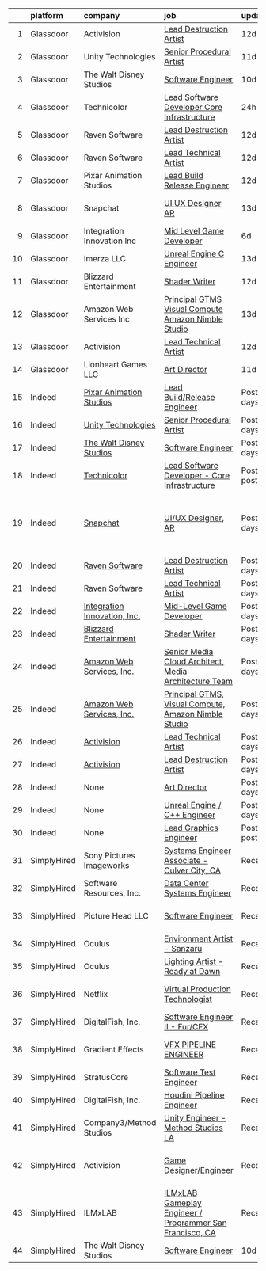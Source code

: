 

|    | platform    | company                                                                                | job                                                                                                                                                                                                                                                                                                                   | update_time       | location                                       |
|---:|:------------|:---------------------------------------------------------------------------------------|:----------------------------------------------------------------------------------------------------------------------------------------------------------------------------------------------------------------------------------------------------------------------------------------------------------------------|:------------------|:-----------------------------------------------|
|  1 | Glassdoor   | Activision                                                                             | [Lead Destruction Artist](https://www.glassdoor.com/partner/jobListing.htm?pos=110&ao=1136043&s=58&guid=0000017e23de9a8986b49a9165024a3e&src=GD_JOB_AD&t=SR&vt=w&cs=1_3d95096d&cb=1641279298381&jobListingId=1007524052676&jrtk=3-0-1fohtt6lpu2jk801-1fohtt6m53oft000-2039498a5d450d63-)                              | 12d               | Middleton, WI                                  |
|  2 | Glassdoor   | Unity Technologies                                                                     | [Senior Procedural Artist](https://www.glassdoor.com/partner/jobListing.htm?pos=113&ao=1136043&s=58&guid=0000017e23de9a8986b49a9165024a3e&src=GD_JOB_AD&t=SR&vt=w&ea=1&cs=1_0782649d&cb=1641279298381&jobListingId=1007525611869&jrtk=3-0-1fohtt6lpu2jk801-1fohtt6m53oft000-69403cf010772e8d-)                        | 11d               | Bellevue, WA                                   |
|  3 | Glassdoor   | The Walt Disney Studios                                                                | [Software Engineer](https://www.glassdoor.com/partner/jobListing.htm?pos=101&ao=1136043&s=58&guid=0000017e23de9a8986b49a9165024a3e&src=GD_JOB_AD&t=SR&vt=w&cs=1_e10eb89c&cb=1641279298379&jobListingId=1007527787256&jrtk=3-0-1fohtt6lpu2jk801-1fohtt6m53oft000-02d52c0208e60364-)                                    | 10d               | Burbank, CA                                    |
|  4 | Glassdoor   | Technicolor                                                                            | [Lead Software Developer   Core Infrastructure](https://www.glassdoor.com/partner/jobListing.htm?pos=105&ao=1136043&s=58&guid=0000017e23de9a8986b49a9165024a3e&src=GD_JOB_AD&t=SR&vt=w&cs=1_bab7f1fa&cb=1641279298380&jobListingId=1007541252961&jrtk=3-0-1fohtt6lpu2jk801-1fohtt6m53oft000-62846a68fb661c72-)        | 24h               | Culver City, CA                                |
|  5 | Glassdoor   | Raven Software                                                                         | [Lead Destruction Artist](https://www.glassdoor.com/partner/jobListing.htm?pos=112&ao=1136043&s=58&guid=0000017e23de9a8986b49a9165024a3e&src=GD_JOB_AD&t=SR&vt=w&cs=1_32844b25&cb=1641279298381&jobListingId=1007523650343&jrtk=3-0-1fohtt6lpu2jk801-1fohtt6m53oft000-48eb4ab1bc179a9d-)                              | 12d               | Middleton, WI                                  |
|  6 | Glassdoor   | Raven Software                                                                         | [Lead Technical Artist](https://www.glassdoor.com/partner/jobListing.htm?pos=109&ao=1136043&s=58&guid=0000017e23de9a8986b49a9165024a3e&src=GD_JOB_AD&t=SR&vt=w&cs=1_7ad7b15f&cb=1641279298381&jobListingId=1007523654833&jrtk=3-0-1fohtt6lpu2jk801-1fohtt6m53oft000-91d08be31244363e-)                                | 12d               | Middleton, WI                                  |
|  7 | Glassdoor   | Pixar Animation Studios                                                                | [Lead Build Release Engineer](https://www.glassdoor.com/partner/jobListing.htm?pos=104&ao=1136043&s=58&guid=0000017e23de9a8986b49a9165024a3e&src=GD_JOB_AD&t=SR&vt=w&cs=1_95fcd5a6&cb=1641279298380&jobListingId=1007523367890&jrtk=3-0-1fohtt6lpu2jk801-1fohtt6m53oft000-d980404ca67aacd4-)                          | 12d               | Emeryville, CA                                 |
|  8 | Glassdoor   | Snapchat                                                                               | [UI UX Designer  AR](https://www.glassdoor.com/partner/jobListing.htm?pos=106&ao=1136043&s=58&guid=0000017e23de9a8986b49a9165024a3e&src=GD_JOB_AD&t=SR&vt=w&cs=1_67cab707&cb=1641279298380&jobListingId=1007522078094&jrtk=3-0-1fohtt6lpu2jk801-1fohtt6m53oft000-bf352aeb0f4723db-)                                   | 13d               | Los Angeles, CA                                |
|  9 | Glassdoor   | Integration Innovation  Inc                                                            | [Mid Level Game Developer](https://www.glassdoor.com/partner/jobListing.htm?pos=107&ao=1136043&s=58&guid=0000017e23de9a8986b49a9165024a3e&src=GD_JOB_AD&t=SR&vt=w&cs=1_62fab3db&cb=1641279298380&jobListingId=1007533172643&jrtk=3-0-1fohtt6lpu2jk801-1fohtt6m53oft000-59e477bd38d1ee42-)                             | 6d                | Huntsville, AL                                 |
| 10 | Glassdoor   | Imerza  LLC                                                                            | [Unreal Engine   C   Engineer](https://www.glassdoor.com/partner/jobListing.htm?pos=103&ao=1136043&s=58&guid=0000017e23de9a8986b49a9165024a3e&src=GD_JOB_AD&t=SR&vt=w&ea=1&cs=1_bf0d8d82&cb=1641279298380&jobListingId=1007521346792&jrtk=3-0-1fohtt6lpu2jk801-1fohtt6m53oft000-4142ce8c1854252b-)                    | 13d               | Remote                                         |
| 11 | Glassdoor   | Blizzard Entertainment                                                                 | [Shader Writer](https://www.glassdoor.com/partner/jobListing.htm?pos=102&ao=1136043&s=58&guid=0000017e23de9a8986b49a9165024a3e&src=GD_JOB_AD&t=SR&vt=w&cs=1_a46a65ba&cb=1641279298380&jobListingId=1007523751764&jrtk=3-0-1fohtt6lpu2jk801-1fohtt6m53oft000-7e6747207436f1ad-)                                        | 12d               | Irvine, CA                                     |
| 12 | Glassdoor   | Amazon Web Services  Inc                                                               | [Principal GTMS  Visual Compute  Amazon Nimble Studio](https://www.glassdoor.com/partner/jobListing.htm?pos=111&ao=1136043&s=58&guid=0000017e23de9a8986b49a9165024a3e&src=GD_JOB_AD&t=SR&vt=w&cs=1_1e39411d&cb=1641279298381&jobListingId=1007522491453&jrtk=3-0-1fohtt6lpu2jk801-1fohtt6m53oft000-23d4085a40d39fbb-) | 13d               | San Francisco, CA                              |
| 13 | Glassdoor   | Activision                                                                             | [Lead Technical Artist](https://www.glassdoor.com/partner/jobListing.htm?pos=114&ao=1136043&s=58&guid=0000017e23de9a8986b49a9165024a3e&src=GD_JOB_AD&t=SR&vt=w&cs=1_6779f48e&cb=1641279298381&jobListingId=1007524043351&jrtk=3-0-1fohtt6lpu2jk801-1fohtt6m53oft000-6d48aa2ded63c787-)                                | 12d               | Middleton, WI                                  |
| 14 | Glassdoor   | Lionheart Games  LLC                                                                   | [Art Director](https://www.glassdoor.com/partner/jobListing.htm?pos=108&ao=1136043&s=58&guid=0000017e23de9a8986b49a9165024a3e&src=GD_JOB_AD&t=SR&vt=w&ea=1&cs=1_43d79866&cb=1641279298381&jobListingId=1007525841480&jrtk=3-0-1fohtt6lpu2jk801-1fohtt6m53oft000-a8f2a19c032e5f9a-)                                    | 11d               | Atlanta, GA                                    |
| 15 | Indeed      | [Pixar Animation Studios](https://www.indeed.com/cmp/The-Walt-Disney-Studios)          | [Lead Build/Release Engineer](https://www.indeed.com/rc/clk?jk=d980404ca67aacd4&fccid=779381286967ed9f&vjs=3)                                                                                                                                                                                                         | Posted12 days ago | Emeryville, CA                                 |
| 16 | Indeed      | [Unity Technologies](https://www.indeed.com/cmp/Unity-Technologies)                    | [Senior Procedural Artist](https://www.indeed.com/rc/clk?jk=69403cf010772e8d&fccid=880e4714f2ad94a8&vjs=3)                                                                                                                                                                                                            | Posted11 days ago | Bellevue, WA                                   |
| 17 | Indeed      | [The Walt Disney Studios](https://www.indeed.com/cmp/The-Walt-Disney-Studios)          | [Software Engineer](https://www.indeed.com/rc/clk?jk=02d52c0208e60364&fccid=779381286967ed9f&vjs=3)                                                                                                                                                                                                                   | Posted10 days ago | Burbank, CA 91505                              |
| 18 | Indeed      | [Technicolor](https://www.indeed.com/cmp/Technicolor)                                  | [Lead Software Developer - Core Infrastructure](https://www.indeed.com/rc/clk?jk=62846a68fb661c72&fccid=479fd129e9715110&vjs=3)                                                                                                                                                                                       | PostedJust posted | Culver City, CA 90232                          |
| 19 | Indeed      | [Snapchat](https://www.indeed.com/cmp/Snap-Inc.)                                       | [UI/UX Designer, AR](https://www.indeed.com/rc/clk?jk=bf352aeb0f4723db&fccid=f368300325e8e8bc&vjs=3)                                                                                                                                                                                                                  | Posted13 days ago | Los Angeles, CA 90291 (Venice area)+1 location |
| 20 | Indeed      | [Raven Software](https://www.indeed.com/cmp/Raven-Software)                            | [Lead Destruction Artist](https://www.indeed.com/rc/clk?jk=48eb4ab1bc179a9d&fccid=fe5f288b53b71b01&vjs=3)                                                                                                                                                                                                             | Posted12 days ago | Middleton, WI 53562                            |
| 21 | Indeed      | [Raven Software](https://www.indeed.com/cmp/Raven-Software)                            | [Lead Technical Artist](https://www.indeed.com/rc/clk?jk=91d08be31244363e&fccid=fe5f288b53b71b01&vjs=3)                                                                                                                                                                                                               | Posted12 days ago | Middleton, WI 53562                            |
| 22 | Indeed      | [Integration Innovation, Inc.](https://www.indeed.com/cmp/Integration-Innovation,-Inc) | [Mid-Level Game Developer](https://www.indeed.com/rc/clk?jk=59e477bd38d1ee42&fccid=be7ca5818339f8f5&vjs=3)                                                                                                                                                                                                            | Posted6 days ago  | Huntsville, AL 35806                           |
| 23 | Indeed      | [Blizzard Entertainment](https://www.indeed.com/cmp/Blizzard-Entertainment)            | [Shader Writer](https://www.indeed.com/rc/clk?jk=7e6747207436f1ad&fccid=645d83ee4cbe1d25&vjs=3)                                                                                                                                                                                                                       | Posted12 days ago | Irvine, CA 92618                               |
| 24 | Indeed      | [Amazon Web Services, Inc.](https://www.indeed.com/cmp/Amazon.com)                     | [Senior Media Cloud Architect, Media Architecture Team](https://www.indeed.com/rc/clk?jk=7fa11d39082e191a&fccid=fe2d21eef233e94a&vjs=3)                                                                                                                                                                               | Posted14 days ago | United States                                  |
| 25 | Indeed      | [Amazon Web Services, Inc.](https://www.indeed.com/cmp/Amazon.com)                     | [Principal GTMS, Visual Compute, Amazon Nimble Studio](https://www.indeed.com/rc/clk?jk=23d4085a40d39fbb&fccid=fe2d21eef233e94a&vjs=3)                                                                                                                                                                                | Posted12 days ago | San Francisco, CA                              |
| 26 | Indeed      | [Activision](https://www.indeed.com/cmp/Activision)                                    | [Lead Technical Artist](https://www.indeed.com/rc/clk?jk=6d48aa2ded63c787&fccid=71147e0539a0a1b7&vjs=3)                                                                                                                                                                                                               | Posted12 days ago | Middleton, WI 53562                            |
| 27 | Indeed      | [Activision](https://www.indeed.com/cmp/Activision)                                    | [Lead Destruction Artist](https://www.indeed.com/rc/clk?jk=2039498a5d450d63&fccid=71147e0539a0a1b7&vjs=3)                                                                                                                                                                                                             | Posted12 days ago | Middleton, WI 53562                            |
| 28 | Indeed      | None                                                                                   | [Art Director](https://www.indeed.com/company/Lionheart-Games,-LLC/jobs/Art-Director-a8f2a19c032e5f9a?fccid=e5e87cfdb834d4b4&vjs=3)                                                                                                                                                                                   | Posted11 days ago | Atlanta, GA                                    |
| 29 | Indeed      | None                                                                                   | [Unreal Engine / C++ Engineer](https://www.indeed.com/rc/clk?jk=4142ce8c1854252b&fccid=b5414d1e746d55a8&vjs=3)                                                                                                                                                                                                        | Posted13 days ago | Remote                                         |
| 30 | Indeed      | None                                                                                   | [Lead Graphics Engineer](https://www.indeed.com/rc/clk?jk=0fef0b605a5b37c3&fccid=dd616958bd9ddc12&vjs=3)                                                                                                                                                                                                              | PostedJust posted | Burbank, CA 91505                              |
| 31 | SimplyHired | Sony Pictures Imageworks                                                               | [Systems Engineer Associate - Culver City, CA](https://www.simplyhired.com/job/nt0wONWWBszvte6uwRQX-d5EhcFuknADkV28xk-eAzK6vSKPkSW96Q?q=vfx+engineer)                                                                                                                                                                 | Recently          | Culver City, CA                                |
| 32 | SimplyHired | Software Resources, Inc.                                                               | [Data Center Systems Engineer](https://www.simplyhired.com/job/OVVVG62x0lX4tcKF2dIZMY9kudU_HOjG-x61FNfoThyIpEi_5hPNiQ?q=vfx+engineer)                                                                                                                                                                                 | Recently          | Glendale, CA                                   |
| 33 | SimplyHired | Picture Head LLC                                                                       | [Software Engineer](https://www.simplyhired.com/job/FyaGSxKOG-7jMigpOTmtyQMZSTDNw4_4_c_Xz0yq8EjzS6LCjEwGDA?q=vfx+engineer)                                                                                                                                                                                            | Recently          | Los Angeles, CA                                |
| 34 | SimplyHired | Oculus                                                                                 | [Environment Artist - Sanzaru](https://www.simplyhired.com/job/-zKNg0yaeVNNRY9CEQqFA7jOI2WMK1YDoUokgteVDCvmhYJqhxqL8g?q=vfx+engineer)                                                                                                                                                                                 | Recently          | Remote +1 location                             |
| 35 | SimplyHired | Oculus                                                                                 | [Lighting Artist - Ready at Dawn](https://www.simplyhired.com/job/3VT3YWwM09vQGl1dI5Sp6dLad2POHwdfRxTUp8jIqW9jwB9MsBZvfg?q=vfx+engineer)                                                                                                                                                                              | Recently          | Remote +1 location                             |
| 36 | SimplyHired | Netflix                                                                                | [Virtual Production Technologist](https://www.simplyhired.com/job/oPg1T9HFj0EK1D412uxCUGtu72DRcI-Tlla2JFYTy1LtNCJ--3ktSg?q=vfx+engineer)                                                                                                                                                                              | Recently          | Los Angeles, CA                                |
| 37 | SimplyHired | DigitalFish, Inc.                                                                      | [Software Engineer II - Fur/CFX](https://www.simplyhired.com/job/YtRdjl-nCPYarpp8UCVrsrvJGjU1USOCIJ7IyypSX1gsjQapj39mSw?q=vfx+engineer)                                                                                                                                                                               | Recently          | Remote                                         |
| 38 | SimplyHired | Gradient Effects                                                                       | [VFX PIPELINE ENGINEER](https://www.simplyhired.com/job/L5OAyKGUnwDawrCWzGNO2bwpuyy6IFx3pa2fhsL0ImqUDfPpQxW6Jg?q=vfx+engineer)                                                                                                                                                                                        | Recently          | Los Angeles, CA                                |
| 39 | SimplyHired | StratusCore                                                                            | [Software Test Engineer](https://www.simplyhired.com/job/aOGYDGVDK83Hz36mzFZncYUNgGThbRe4d03IXfkihr8svAuEQu1e3g?q=vfx+engineer)                                                                                                                                                                                       | Recently          | Seattle, WA                                    |
| 40 | SimplyHired | DigitalFish, Inc.                                                                      | [Houdini Pipeline Engineer](https://www.simplyhired.com/job/R8_KDfhHZEYUFEM-zmHYbkdElT0dsCkpx_dYWdyxGENs6dqbM9X1EQ?q=vfx+engineer)                                                                                                                                                                                    | Recently          | Remote                                         |
| 41 | SimplyHired | Company3/Method Studios                                                                | [Unity Engineer - Method Studios LA](https://www.simplyhired.com/job/ohqZOZWxGcOM1HfXRrvG01UbWxsKDDeXWPcl1PtAvpQAjHcpIs6SKg?q=vfx+engineer)                                                                                                                                                                           | Recently          | Santa Monica, CA                               |
| 42 | SimplyHired | Activision                                                                             | [Game Designer/Engineer](https://www.simplyhired.com/job/TamhiBDeWmMRC95oMgFH9TpXiAo4DB3kIDdIxELIg50DdRVKBO1Kwg?q=vfx+engineer)                                                                                                                                                                                       | Recently          | Woodland Hills, CA +1 location                 |
| 43 | SimplyHired | ILMxLAB                                                                                | [ILMxLAB Gameplay Engineer / Programmer San Francisco, CA](https://www.simplyhired.com/job/9zWEc99PG2amVQToeWfiBPXTQLFuFAGCdpdMHqohupvYaOcEPsR5zg?q=vfx+engineer)                                                                                                                                                     | Recently          | San Francisco, CA                              |
| 44 | SimplyHired | The Walt Disney Studios                                                                | [Software Engineer](https://www.simplyhired.com/job/RWPJnK-L2BiFE5wHeV74FP8LCLNjuZOrKhibkIIMFV29WytzQ-8ATw?q=vfx+engineer)                                                                                                                                                                                            | 10d               | Burbank, CA                                    |